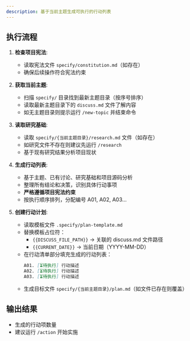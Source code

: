 ```yaml
---
description: 基于当前主题生成可执行的行动列表
---
```


## 执行流程

1. **检查项目宪法**:
   - 读取宪法文件 `specify/constitution.md`（如存在）
   - 确保后续操作符合宪法约束

2. **获取当前主题**:
   - 扫描 `specify/` 目录找到最新主题目录（按序号排序）
   - 读取最新主题目录下的 `discuss.md` 文件了解内容
   - 如无主题目录则提示运行 `/new-topic` 并结束命令

3. **读取研究基础**:
   - 读取 `specify/{当前主题目录}/research.md` 文件（如存在）
   - 如研究文件不存在则建议先运行 `/research`
   - 基于现有研究结果分析项目现状

4. **生成行动列表**:
   - 基于主题、已有讨论、研究基础和项目源码分析
   - 整理所有结论和决策，识别具体行动事项
   - **严格遵循项目宪法约束**
   - 按执行顺序排列，分配编号 A01, A02, A03...

5. **创建行动计划**:
   - 读取模板文件 `.specify/plan-template.md`
   - 替换模板占位符：
     * `{{DISCUSS_FILE_PATH}}` → 关联的 discuss.md 文件路径
     * `{{CURRENT_DATE}}` → 当前日期（YYYY-MM-DD）
   - 在行动清单部分填充生成的行动列表：
     ```markdown
     A01. [⏳待执行] 行动描述
     A02. [⏳待执行] 行动描述
     A03. [⏳待执行] 行动描述
     ```
   - 生成目标文件 `specify/{当前主题目录}/plan.md`（如文件已存在则覆盖）

## 输出结果
- 生成的行动项数量
- 建议运行 `/action` 开始实施
